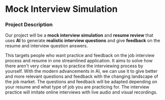 # Mock Interview Simulation

### Project Description
Our project will be a **mock interview simulation** and **resume review** that uses **AI** to generate **realistic interview questions** and give **feedback** on the resume and interview question answers. 

This targets people who want practice and feedback on the job interview process and resume in one streamlined application. It aims to solve how there aren't very clear ways to practice the interviewing process by yourself. With the modern advancements in AI, we can use it to give better and more relevant questions and feedback with the changing landscape of the job market. The questions and feedback will be adapted depending on your resume and what type of job you are practicing for. The interview practice will imitate online interviews with live audio and visual recordings. 
